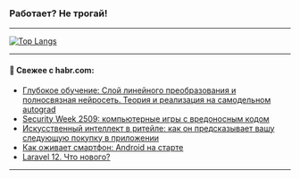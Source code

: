 ### Работает? Не трогай!

---
<!--
#### 🛠️ Technical stack:

![Java](https://img.shields.io/badge/Java-informational?logo=Oracle&style=flat&logoColor=white&color=FF4500)
![Kotlin](https://img.shields.io/badge/Kotlin-informational?logo=Kotlin&style=flat&logoColor=white&color=774D97)
![TS](https://img.shields.io/badge/TypeScript-informational?logo=typeScript&style=flat&logoColor=black&color=017acc)
![Python](https://img.shields.io/badge/Python-informational?logo=Python&style=flat&logoColor=black&color=ffdd54) <br>
![Spring](https://img.shields.io/badge/Spring-informational?logo=Spring&style=flat&logoColor=white&color=6DB33F) 
![SpringBoot](https://img.shields.io/badge/SpringBoot-informational?logo=SpringBoot&style=flat&logoColor=white&color=6DB33F)
![Nest](https://img.shields.io/badge/NestJS-informational?logo=NestJS&style=flat&logoColor=white&color=E0234E) 
![NodeJS](https://img.shields.io/badge/NodeJS-informational?logo=node.js&style=flat&logoColor=white&color=70A760)<br>
![PostgreSQL](https://img.shields.io/badge/PostgreSQL-informational?logo=PostgreSQL&style=flat&logoColor=white&color=DAA520)
![MongoDB](https://img.shields.io/badge/MongoDB-informational?logo=MongoDB&style=flat&logoColor=white&color=870000)
![Apache](https://img.shields.io/badge/Apache-informational?logo=apache&style=flat&logoColor=white&color=f74e28)

___ 
-->

<!--- #### 🛠️ : --->

[![Top Langs](https://github-readme-stats-82jvfl3w3-advtsettinggmailcoms-projects.vercel.app/api/top-langs/?username=zloylis&langs_count=10&hide_title=true&title_color=e6edf3&size_weight=0.5&count_weight=0.5&layout=compact&hide_progress=true&hide_border=true&theme=dracula)](https://github.com/zloylis)

<!---


####  :octocat:&nbsp;&nbsp; Статистика:

![GitHub stats](https://github-readme-stats-u2qms2cxw-advtsettinggmailcoms-projects.vercel.app/api?username=zloylis&show_icons=true&hide_border=true&theme=dracula&title_color=e6edf3&include_all_commits=true&count_private=true&hide_rank=false&hide_title=true&rank_icon=github)
-->
---

#### 💬 Свежее с habr.com:

<!-- BLOG-POST-LIST:START -->
- [Глубокое обучение: Слой линейного преобразования и полносвязная нейросеть. Теория и реализация на самодельном autograd](https://habr.com/ru/articles/885466/?utm_source=habrahabr&utm_medium=rss&utm_campaign=885466)
- [Security Week 2509: компьютерные игры с вредоносным кодом](https://habr.com/ru/companies/kaspersky/articles/885284/?utm_source=habrahabr&utm_medium=rss&utm_campaign=885284)
- [Искусственный интеллект в ритейле: как он предсказывает вашу следующую покупку в приложении](https://habr.com/ru/companies/X5Tech/articles/885376/?utm_source=habrahabr&utm_medium=rss&utm_campaign=885376)
- [Как оживает смартфон: Android на старте](https://habr.com/ru/companies/surfstudio/articles/885348/?utm_source=habrahabr&utm_medium=rss&utm_campaign=885348)
- [Laravel 12. Что нового?](https://habr.com/ru/articles/885338/?utm_source=habrahabr&utm_medium=rss&utm_campaign=885338)
<!-- BLOG-POST-LIST:END -->

---

